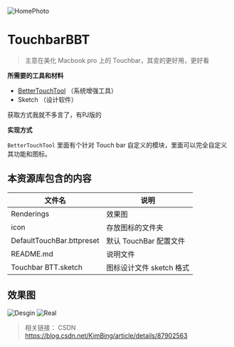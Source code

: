 ![HomePhoto](https://github.com/KyleBing/TouchbarBBT/blob/master/Renderings/cover.jpg)
# TouchbarBBT

> 主意在美化 Macbook pro 上的 Touchbar，其变的更好用，更好看



**所需要的工具和材料**

- [BetterTouchTool](https://folivora.ai/) （系统增强工具）
- Sketch （设计软件）

获取方式我就不多言了，有PJ版的


**实现方式**

`BetterTouchTool` 里面有个针对 Touch bar 自定义的模块，里面可以完全自定义其功能和图标。



## 本资源库包含的内容

文件名 | 说明
--- | ---
Renderings | 效果图
icon | 存放图标的文件夹
DefaultTouchBar.bttpreset | 默认 TouchBar 配置文件
README.md | 说明文件
Touchbar BTT.sketch | 图标设计文件 sketch 格式
 
 
 
 
## 效果图

![Desgin](https://github.com/KyleBing/TouchbarBBT/blob/master/Renderings/0-default.png)
![Real](https://github.com/KyleBing/TouchbarBBT/blob/master/Renderings/keyboard.jpg)


> 相关链接： CSDN https://blog.csdn.net/KimBing/article/details/87902563
